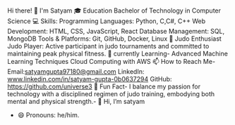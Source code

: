 Hi there! 👋 I'm Satyam
🎓 Education
Bachelor of Technology in Computer Science
💻 Skills: Programming Languages: Python, C,C#, C++
Web Development: HTML, CSS, JavaScript, React
Database Management: SQL, MongoDB
Tools & Platforms: Git, GitHub, Docker, Linux
🥋 Judo Enthusiast
Judo Player: Active participant in judo tournaments and committed to maintaining peak physical fitness.
🌱 currently Learning-
Advanced Machine Learning Techniques
Cloud Computing with AWS
📫 How to Reach Me-
        Email:satyamgupta97180@gmail.com 
        LinkedIn: www.linkedin.com/in/satyam-gupta-0b0637294
        GitHub: https://github.com/universe3
🚀 Fun Fact-
I balance my passion for technology with a disciplined regimen of judo training, embodying both mental and physical strength.- 👋 Hi, I’m satyam 
- 😄 Pronouns: he/him.
